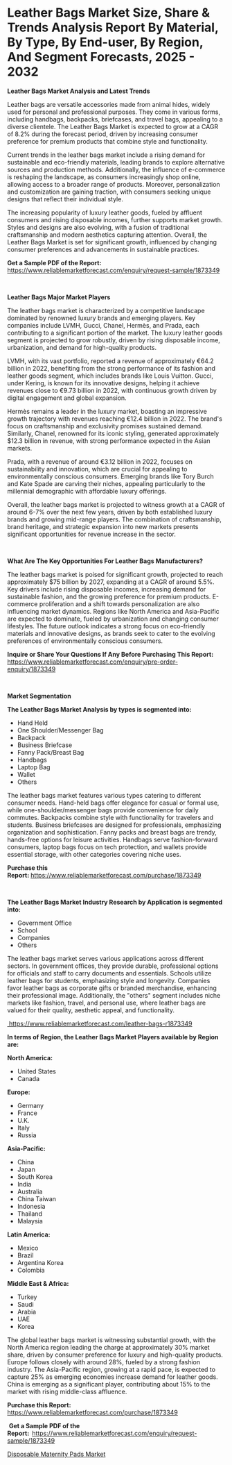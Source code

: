 <p><h1>Leather Bags Market Size, Share & Trends Analysis Report By Material, By Type, By End-user, By Region, And Segment Forecasts, 2025 - 2032</h1></p><p><strong>Leather Bags Market Analysis and Latest Trends</strong></p>
<p><p>Leather bags are versatile accessories made from animal hides, widely used for personal and professional purposes. They come in various forms, including handbags, backpacks, briefcases, and travel bags, appealing to a diverse clientele. The Leather Bags Market is expected to grow at a CAGR of 8.2% during the forecast period, driven by increasing consumer preference for premium products that combine style and functionality.</p><p>Current trends in the leather bags market include a rising demand for sustainable and eco-friendly materials, leading brands to explore alternative sources and production methods. Additionally, the influence of e-commerce is reshaping the landscape, as consumers increasingly shop online, allowing access to a broader range of products. Moreover, personalization and customization are gaining traction, with consumers seeking unique designs that reflect their individual style.</p><p>The increasing popularity of luxury leather goods, fueled by affluent consumers and rising disposable incomes, further supports market growth. Styles and designs are also evolving, with a fusion of traditional craftsmanship and modern aesthetics capturing attention. Overall, the Leather Bags Market is set for significant growth, influenced by changing consumer preferences and advancements in sustainable practices.</p></p>
<p><strong>Get a Sample PDF of the Report:&nbsp;</strong> <a href="https://www.reliablemarketforecast.com/enquiry/request-sample/1873349?utm_campaign=2111&utm_medium=2&utm_source=Github&utm_content=ia&utm_term=05022025&utm_id=leather-bags">https://www.reliablemarketforecast.com/enquiry/request-sample/1873349</a></p>
<p>&nbsp;</p>
<p><strong>Leather Bags Major Market Players</strong></p>
<p><p>The leather bags market is characterized by a competitive landscape dominated by renowned luxury brands and emerging players. Key companies include LVMH, Gucci, Chanel, Hermès, and Prada, each contributing to a significant portion of the market. The luxury leather goods segment is projected to grow robustly, driven by rising disposable income, urbanization, and demand for high-quality products.</p><p>LVMH, with its vast portfolio, reported a revenue of approximately €64.2 billion in 2022, benefiting from the strong performance of its fashion and leather goods segment, which includes brands like Louis Vuitton. Gucci, under Kering, is known for its innovative designs, helping it achieve revenues close to €9.73 billion in 2022, with continuous growth driven by digital engagement and global expansion.</p><p>Hermès remains a leader in the luxury market, boasting an impressive growth trajectory with revenues reaching €12.4 billion in 2022. The brand's focus on craftsmanship and exclusivity promises sustained demand. Similarly, Chanel, renowned for its iconic styling, generated approximately $12.3 billion in revenue, with strong performance expected in the Asian markets.</p><p>Prada, with a revenue of around €3.12 billion in 2022, focuses on sustainability and innovation, which are crucial for appealing to environmentally conscious consumers. Emerging brands like Tory Burch and Kate Spade are carving their niches, appealing particularly to the millennial demographic with affordable luxury offerings.</p><p>Overall, the leather bags market is projected to witness growth at a CAGR of around 6-7% over the next few years, driven by both established luxury brands and growing mid-range players. The combination of craftsmanship, brand heritage, and strategic expansion into new markets presents significant opportunities for revenue increase in the sector.</p></p>
<p>&nbsp;</p>
<p><strong>What Are The Key Opportunities For Leather Bags Manufacturers?</strong></p>
<p><p>The leather bags market is poised for significant growth, projected to reach approximately $75 billion by 2027, expanding at a CAGR of around 5.5%. Key drivers include rising disposable incomes, increasing demand for sustainable fashion, and the growing preference for premium products. E-commerce proliferation and a shift towards personalization are also influencing market dynamics. Regions like North America and Asia-Pacific are expected to dominate, fueled by urbanization and changing consumer lifestyles. The future outlook indicates a strong focus on eco-friendly materials and innovative designs, as brands seek to cater to the evolving preferences of environmentally conscious consumers.</p></p>
<p><strong>Inquire or Share Your Questions If Any Before Purchasing This Report:</strong> <a href="https://www.reliablemarketforecast.com/enquiry/pre-order-enquiry/1873349?utm_campaign=2111&utm_medium=2&utm_source=Github&utm_content=ia&utm_term=05022025&utm_id=leather-bags">https://www.reliablemarketforecast.com/enquiry/pre-order-enquiry/1873349</a></p>
<p>&nbsp;</p>
<p><strong>Market Segmentation</strong></p>
<p><strong>The Leather Bags Market Analysis by types is segmented into:</strong></p>
<p><ul><li>Hand Held</li><li>One Shoulder/Messenger Bag</li><li>Backpack</li><li>Business Briefcase</li><li>Fanny Pack/Breast Bag</li><li>Handbags</li><li>Laptop Bag</li><li>Wallet</li><li>Others</li></ul></p>
<p><p>The leather bags market features various types catering to different consumer needs. Hand-held bags offer elegance for casual or formal use, while one-shoulder/messenger bags provide convenience for daily commutes. Backpacks combine style with functionality for travelers and students. Business briefcases are designed for professionals, emphasizing organization and sophistication. Fanny packs and breast bags are trendy, hands-free options for leisure activities. Handbags serve fashion-forward consumers, laptop bags focus on tech protection, and wallets provide essential storage, with other categories covering niche uses.</p></p>
<p><strong>Purchase this Report:&nbsp;</strong><a href="https://www.reliablemarketforecast.com/purchase/1873349?utm_campaign=2111&utm_medium=2&utm_source=Github&utm_content=ia&utm_term=05022025&utm_id=leather-bags">https://www.reliablemarketforecast.com/purchase/1873349</a></p>
<p>&nbsp;</p>
<p><strong>The Leather Bags Market Industry Research by Application is segmented into:</strong></p>
<p><ul><li>Government Office</li><li>School</li><li>Companies</li><li>Others</li></ul></p>
<p><p>The leather bags market serves various applications across different sectors. In government offices, they provide durable, professional options for officials and staff to carry documents and essentials. Schools utilize leather bags for students, emphasizing style and longevity. Companies favor leather bags as corporate gifts or branded merchandise, enhancing their professional image. Additionally, the "others" segment includes niche markets like fashion, travel, and personal use, where leather bags are valued for their quality, aesthetic appeal, and functionality.</p></p>
<p><a href="https://www.reliablemarketforecast.com/leather-bags-r1873349?utm_campaign=2111&utm_medium=2&utm_source=Github&utm_content=ia&utm_term=05022025&utm_id=leather-bags">&nbsp;https://www.reliablemarketforecast.com/leather-bags-r1873349</a></p>
<p><strong>In terms of Region, the Leather Bags Market Players available by Region are:</strong></p>
<p>
    <p> <strong> North America: </strong>
        <ul>
            <li>United States</li>
            <li>Canada</li>
        </ul>
        </p> 
    <p> <strong> Europe: </strong>
        <ul>
            <li>Germany</li>
            <li>France</li>
            <li>U.K.</li>
            <li>Italy</li>
            <li>Russia</li>
        </ul>
        </p> 
    <p> <strong> Asia-Pacific: </strong>
        <ul>
            <li>China</li>
            <li>Japan</li>
            <li>South Korea</li>
            <li>India</li>
            <li>Australia</li>
            <li>China Taiwan</li>
            <li>Indonesia</li>
            <li>Thailand</li>
            <li>Malaysia</li>
        </ul>
        </p> 
    <p> <strong> Latin America: </strong>
        <ul>
            <li>Mexico</li>
            <li>Brazil</li>
            <li>Argentina Korea</li>
            <li>Colombia</li>
        </ul>
        </p> 
    <p> <strong> Middle East & Africa: </strong>
        <ul>
            <li>Turkey</li>
            <li>Saudi</li>
            <li>Arabia</li>
            <li>UAE</li>
            <li>Korea</li>
        </ul>
    </p>
    </p>
<p><p>The global leather bags market is witnessing substantial growth, with the North America region leading the charge at approximately 30% market share, driven by consumer preference for luxury and high-quality products. Europe follows closely with around 28%, fueled by a strong fashion industry. The Asia-Pacific region, growing at a rapid pace, is expected to capture 25% as emerging economies increase demand for leather goods. China is emerging as a significant player, contributing about 15% to the market with rising middle-class affluence.</p></p>
<p><strong>Purchase this Report: </strong><a href="https://www.reliablemarketforecast.com/purchase/1873349?utm_campaign=2111&utm_medium=2&utm_source=Github&utm_content=ia&utm_term=05022025&utm_id=leather-bags">https://www.reliablemarketforecast.com/purchase/1873349</a></p>
<p>&nbsp;<strong>Get a Sample PDF of the Report:&nbsp;&nbsp;</strong><a href="https://www.reliablemarketforecast.com/enquiry/request-sample/1873349?utm_campaign=2111&utm_medium=2&utm_source=Github&utm_content=ia&utm_term=05022025&utm_id=leather-bags">https://www.reliablemarketforecast.com/enquiry/request-sample/1873349</a></p>
<p><strong></strong></p>
<p><p><a href="https://github.com/rodinayygacklezi/Market-Research-Report-List-1/blob/main/disposable-maternity-pads-market.md?utm_campaign=2111&utm_medium=2&utm_source=Github&utm_content=ia&utm_term=05022025&utm_id=leather-bags">Disposable Maternity Pads Market</a></p></p>